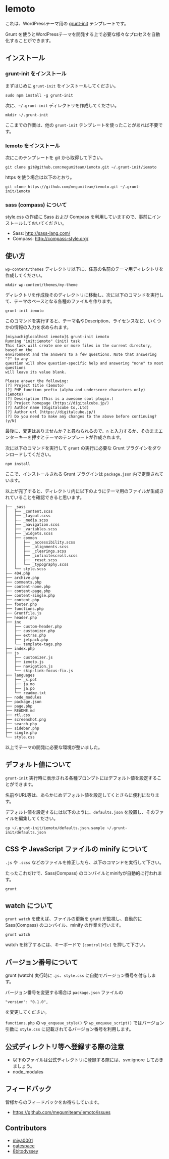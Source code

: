 # Iemoto

これは、WordPressテーマ用の [grunt-init](http://gruntjs.com/project-scaffolding) テンプレートです。

Grunt を使うとWordPressテーマを開発する上で必要な様々なプロセスを自動化することができます。

[underscores]: https://github.com/automattic/_s
[grunt-init]: http://gruntjs.com/project-scaffolding

## インストール

### grunt-init をインストール

まずはじめに `grunt-init` をインストールしてください。

```
sudo npm install -g grunt-init
```

次に、`~/.grunt-init` ディレクトリを作成してください。

```
mkdir ~/.grunt-init
```

ここまでの作業は、他の `grunt-init` テンプレートを使ったことがあれば不要です。

### Iemoto をインストール

次にこのテンプレートを git から取得して下さい。

```
git clone git@github.com:megumiteam/iemoto.git ~/.grunt-init/iemoto
```

https を使う場合は以下のとおり。

```
git clone https://github.com/megumiteam/iemoto.git ~/.grunt-init/iemoto
```

### sass (compass) について

style.css の作成に Sass および Compass を利用していますので、事前にインストールしておいてください。

* Sass: http://sass-lang.com/
* Compass: http://compass-style.org/

## 使い方

`wp-content/themes` ディレクトリ以下に、任意の名前のテーマ用ディレクトリを作成してください。

```
mkdir wp-content/themes/my-theme
```

ディレクトリを作成後そのディレクトリに移動し、次に以下のコマンドを実行して、テーマのベースとなる各種のファイルを作ります。

```
grunt-init iemoto
```

このコマンドを実行すると、テーマ名やDescription、ライセンスなど、いくつかの情報の入力を求められます。

```
[miyauchi@localhost iemoto]$ grunt-init iemoto
Running "init:iemoto" (init) task
This task will create one or more files in the current directory, based on the
environment and the answers to a few questions. Note that answering "?" to any
question will show question-specific help and answering "none" to most questions
will leave its value blank.

Please answer the following:
[?] Project title (Iemoto) 
[?] PHP function prefix (alpha and underscore characters only) (iemoto) 
[?] Description (This is a awesome cool plugin.) 
[?] Project homepage (https://digitalcube.jp/) 
[?] Author name (Digitalcube Co,.Ltd) 
[?] Author url (https://digitalcube.jp/) 
[?] Do you need to make any changes to the above before continuing? (y/N)
```

最後に、変更はありませんか？と尋ねられるので、`n` と入力するか、そのままエンターキーを押すとテーマのテンプレートが作成されます。

次に以下のコマンドを実行して `grunt` の実行に必要な Grunt プラグインをダウンロードしてください。

```
npm install
```

ここで、インストールされる Grunt プラグインは `package.json` 内で定義されています。

以上が完了すると、ディレクトリ内に以下のようにテーマ用のファイルが生成されていることを確認できると思います。

```
├── _sass
│   ├── _content.scss
│   ├── _layout.scss
│   ├── _media.scss
│   ├── _navigation.scss
│   ├── _variables.scss
│   ├── _widgets.scss
│   ├── common
│   │   ├── _accessibility.scss
│   │   ├── _alignments.scss
│   │   ├── _clearings.scss
│   │   ├── _infinitescroll.scss
│   │   ├── _reset.scss
│   │   └── _typography.scss
│   └── style.scss
├── 404.php
├── archive.php
├── comments.php
├── content-none.php
├── content-page.php
├── content-single.php
├── content.php
├── footer.php
├── functions.php
├── Gruntfile.js
├── header.php
├── inc
│   ├── custom-header.php
│   ├── customizer.php
│   ├── extras.php
│   ├── jetpack.php
│   └── template-tags.php
├── index.php
├── js
│   ├── customizer.js
│   ├── iemoto.js
│   ├── navigation.js
│   └── skip-link-focus-fix.js
├── languages
│   ├── _s.pot
│   ├── ja.mo
│   ├── ja.po
│   └── readme.txt
├── node_modules
├── package.json
├── page.php
├── README.md
├── rtl.css
├── screenshot.png
├── search.php
├── sidebar.php
├── single.php
└── style.css
```

以上でテーマの開発に必要な環境が整いました。

## デフォルト値について

`grunt-init` 実行時に表示される各種プロンプトにはデフォルト値を設定することができます。

名前やURL等は、あらかじめデフォルト値を設定してくとさらに便利になります。

デフォルト値を設定するには以下のように、`defaults.json` を設置し、そのファイルを編集してください。

```
cp ~/.grunt-init/iemoto/defaults.json.sample ~/.grunt-init/defaults.json
```

## CSS や JavaScript ファイルの minify について

`.js` や `.scss` などのファイルを修正したら、以下のコマンドを実行して下さい。

たったこれだけで、Sass(Compass) のコンパイルとminifyが自動的に行われます。

```
grunt
```

## watch について

`grunt watch` を使えば、ファイルの更新を grunt が監視し、自動的に Sass(Compass) のコンパイル、minify の作業を行います。

```
grunt watch
```

watch を終了するには、キーボードで `[control]+[c]` を押して下さい。

## バージョン番号について

grunt (watch) 実行時に .`js`、`style.css` に自動でバージョン番号を付与します。

バージョン番号を変更する場合は `package.json` ファイルの

```
"version": "0.1.0",
```

を変更してください。

`functions.php` の `wp_enqueue_style()` や `wp_enqueue_script()` ではバージョン引数に `style.css` に記載されてるバージョン番号を利用します。


## 公式ディレクトリ等へ登録する際の注意

* 以下のファイルは公式ディレクトリに登録する際には、svn:ignore しておきましょう。
 * node_modules

## フィードバック

皆様からのフィードバックをお待ちしています。

* https://github.com/megumiteam/iemoto/issues

## Contributors

* [miya0001](https://github.com/miya0001)
* [gatespace](https://github.com/gatespace)
* [8bitodyssey](https://github.com/8bitodyssey)

